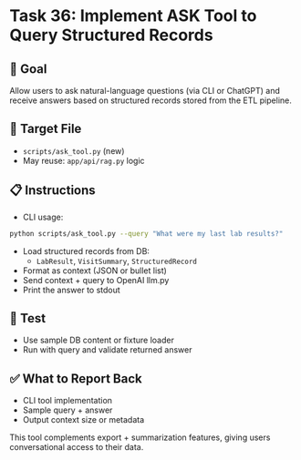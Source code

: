 # Task 36: Implement ASK Tool to Query Structured Records

## 🎯 Goal
Allow users to ask natural-language questions (via CLI or ChatGPT) and receive answers based on structured records stored from the ETL pipeline.

## 📂 Target File
- `scripts/ask_tool.py` (new)
- May reuse: `app/api/rag.py` logic

## 📋 Instructions
- CLI usage:
```bash
python scripts/ask_tool.py --query "What were my last lab results?"
```
- Load structured records from DB:
  - `LabResult`, `VisitSummary`, `StructuredRecord`
- Format as context (JSON or bullet list)
- Send context + query to OpenAI llm.py
- Print the answer to stdout

## 🧪 Test
- Use sample DB content or fixture loader
- Run with query and validate returned answer

## ✅ What to Report Back
- CLI tool implementation
- Sample query + answer
- Output context size or metadata

This tool complements export + summarization features, giving users conversational access to their data.